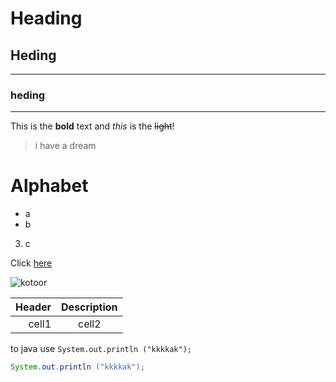# Heading 
## Heding
____
### heding
___

This is the **bold** text and *this* is the ~~light~~!

> i have a dream

# Alphabet
* a
* b
3. c

Click [here](https://www.youtube.com/watch?v=kMEb_BzyUqk)

![kotoor](https://search.pstatic.net/common/?src=http%3A%2F%2Fblogfiles.naver.net%2FMjAyMjAyMDNfMjM0%2FMDAxNjQzODgxODg1ODg3.OZugTrOFiyldqx0WihGuuVvEmEMhDwLOHcA3n5L3o4Ig.VMM2BYGmIVWijLYgZdU-0hi0_B8j9AN7d7rpdRy7l1gg.JPEG.thrhdsutpfk57%2FScreenshot%25A3%25DF2022%25A3%25AD02%25A3%25AD03%25A3%25DF184657.jpg&type=sc960_832)

|Header |Description|
|--:|:--:|
|cell1|cell2|

to java use `System.out.println ("kkkkak");`

```java
System.out.println ("kkkkak");
```
